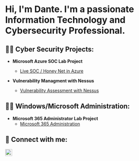 <h1>Hi, I'm Dante. I'm a passionate Information Technology and Cybersecurity Professional. </h1>

<h2>👨‍💻 Cyber Security Projects:</h2>

- <b>Microsoft Azure SOC Lab Project </b>
  - [Live SOC / Honey Net in Azure](https://github.com/Dante2141/Microsoft-Azure-SOC-Lab)

- <b>Vulnerability Managment with Nessus </b>
  - [Vulnerability Assessment with Nessus](https://github.com/Dante2141/Vulnerability-Management-Assessment-with-Nessus)
 

 <h2>👨‍💻 Windows/Microsoft Administration:</h2>

 - <b>Microsoft 365 Administrator Lab Project </b>
   - [Microsoft 365 Administration](https://github.com/Dante2141/Microsoft-365-Administration)
  
  


<h2> 🤳 Connect with me:</h2>

[<img align="left" alt="JoshMadakor | LinkedIn" width="22px" src="https://cdn.jsdelivr.net/npm/simple-icons@v3/icons/linkedin.svg" />][linkedin]


[linkedin]: https://www.linkedin.com/in/dante-blair/

<!--
